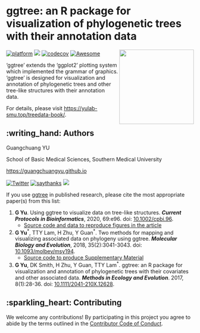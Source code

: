 <!-- README.md is generated from README.Rmd. Please edit that file -->

ggtree: an R package for visualization of phylogenetic trees with their annotation data
=======================================================================================

<a href="https://yulab-smu.github.io/treedata-book/"><img src="https://raw.githubusercontent.com/Bioconductor/BiocStickers/master/ggtree/ggtree.png" height="200" align="right" /></a>

[![platform](http://www.bioconductor.org/shields/availability/devel/ggtree.svg)](https://www.bioconductor.org/packages/devel/bioc/html/ggtree.html#archives)
[![](https://img.shields.io/badge/release%20version-2.4.1-green.svg)](https://www.bioconductor.org/packages/ggtree)
[![codecov](https://codecov.io/gh/GuangchuangYu/ggtree/branch/master/graph/badge.svg)](https://codecov.io/gh/GuangchuangYu/ggtree)
[![Awesome](https://cdn.rawgit.com/sindresorhus/awesome/d7305f38d29fed78fa85652e3a63e154dd8e8829/media/badge.svg)](https://awesome-r.com/#awesome-r-graphic-displays)

<!--
[![Project Status: Active - The project has reached a stable, usable state and is being actively developed.](http://www.repostatus.org/badges/latest/active.svg)](http://www.repostatus.org/#active)
[![Bioc](http://www.bioconductor.org/shields/years-in-bioc/ggtree.svg)](https://www.bioconductor.org/packages/devel/bioc/html/ggtree.html#since)
[![Last-changedate](https://img.shields.io/badge/last%20change-2021--01--08-green.svg)](https://github.com/GuangchuangYu/ggtree/commits/master)

` r badge_devel("guangchuangyu/ggtree", "green")`
` r badge_bioc_download("ggtree", "total", "blue")`
` r badge_bioc_download("ggtree", "month", "blue")`
` r badge_bioc_download_rank("ggtree")`
-->

‘ggtree’ extends the ‘ggplot2’ plotting system which implemented the
grammar of graphics. ‘ggtree’ is designed for visualization and
annotation of phylogenetic trees and other tree-like structures with
their annotation data.

For details, please visit
<a href="https://yulab-smu.top/treedata-book/" class="uri">https://yulab-smu.top/treedata-book/</a>.

:writing\_hand: Authors
-----------------------

Guangchuang YU

School of Basic Medical Sciences, Southern Medical University

<a href="https://guangchuangyu.github.io" class="uri">https://guangchuangyu.github.io</a>

[![Twitter](https://img.shields.io/twitter/url/http/shields.io.svg?style=social&logo=twitter)](https://twitter.com/intent/tweet?hashtags=ggtree&url=http://onlinelibrary.wiley.com/doi/10.1111/2041-210X.12628/abstract&screen_name=guangchuangyu)
[![saythanks](https://img.shields.io/badge/say-thanks-ff69b4.svg)](https://saythanks.io/to/GuangchuangYu)
[![](https://img.shields.io/badge/follow%20me%20on-WeChat-green.svg)](https://guangchuangyu.github.io/blog_images/biobabble.jpg)

If you use [ggtree](http://bioconductor.org/packages/ggtree) in
published research, please cite the most appropriate paper(s) from this
list:

1.  **G Yu**. Using ggtree to visualize data on tree-like structures.
    ***Current Protocols in Bioinformatics***, 2020, 69:e96. doi:
    [10.1002/cpbi.96](https://doi.org/10.1002/cpbi.96).
    -   [Source code and data to reproduce figures in the
        article](https://github.com/GuangchuangYu/ggtree-current-protocols)
2.  **G Yu**<sup>\*</sup>, TTY Lam, H Zhu, Y Guan<sup>\*</sup>. Two
    methods for mapping and visualizing associated data on phylogeny
    using ggtree. ***Molecular Biology and Evolution***, 2018,
    35(2):3041-3043. doi:
    [10.1093/molbev/msy194](https://doi.org/10.1093/molbev/msy194).
    -   [Source code to produce Supplementary
        Material](https://github.com/GuangchuangYu/plotting_tree_with_data)
3.  **G Yu**, DK Smith, H Zhu, Y Guan, TTY Lam<sup>\*</sup>. ggtree: an
    R package for visualization and annotation of phylogenetic trees
    with their covariates and other associated data. ***Methods in
    Ecology and Evolution***. 2017, 8(1):28-36. doi:
    [10.1111/2041-210X.12628](https://doi.org/10.1111/2041-210X.12628).

:sparkling\_heart: Contributing
-------------------------------

We welcome any contributions! By participating in this project you agree
to abide by the terms outlined in the [Contributor Code of
Conduct](CONDUCT.md).
